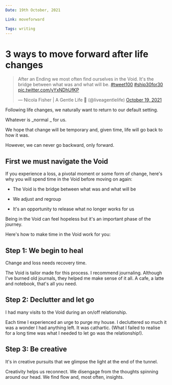 ```yaml
---
Date: 19th October, 2021

Link: moveforward

Tags: writing
---
```


# 3 ways to move forward after life changes

<blockquote class="twitter-tweet"><p lang="en" dir="ltr">After an Ending we most often find ourselves in the Void. It&#39;s the bridge between what was and what will be. <a href="https://twitter.com/hashtag/tweet100?src=hash&amp;ref_src=twsrc%5Etfw">#tweet100</a> <a href="https://twitter.com/hashtag/ship30for30?src=hash&amp;ref_src=twsrc%5Etfw">#ship30for30</a> <a href="https://t.co/yYxNDhUfKP">pic.twitter.com/yYxNDhUfKP</a></p>&mdash; Nicola Fisher | A Gentle Life 🚢 (@liveagentlelife) <a href="https://twitter.com/liveagentlelife/status/1450550879149510663?ref_src=twsrc%5Etfw">October 19, 2021</a></blockquote> <script async src="https://platform.twitter.com/widgets.js" charset="utf-8"></script>

Following life changes, we naturally want to return to our default setting.

Whatever is _normal _ for us.

We hope that change will be temporary and, given time, life will go back to how it was.

However, we can never go backward, only forward.

## First we must navigate the Void

If you experience a loss, a pivotal moment or some form of change, here's why you will spend time in the Void before moving on again:

-   The Void is the bridge between what was and what will be

-   We adjust and regroup

-   It's an opportunity to release what no longer works for us

Being in the Void can feel hopeless but it's an important phase of the journey.

Here's how to make time in the Void work for you:

## Step 1: We begin to heal

Change and loss needs recovery time.

The Void is tailor made for this process. I recommend journaling. Although I've burned old journals, they helped me make sense of it all. A cafe, a latte and notebook, that's all you need.

## Step 2: Declutter and let go

I had many visits to the Void during an on/off relationship.

Each time I experienced an urge to purge my house. I decluttered so much it was a wonder I had anything left. It was cathartic. (What I failed to realise for a long time was what I needed to let go was the relationship!).

## Step 3: Be creative

It's in creative pursuits that we glimpse the light at the end of the tunnel.

Creativity helps us reconnect. We disengage from the thoughts spinning around our head. We find flow and, most often, insights.